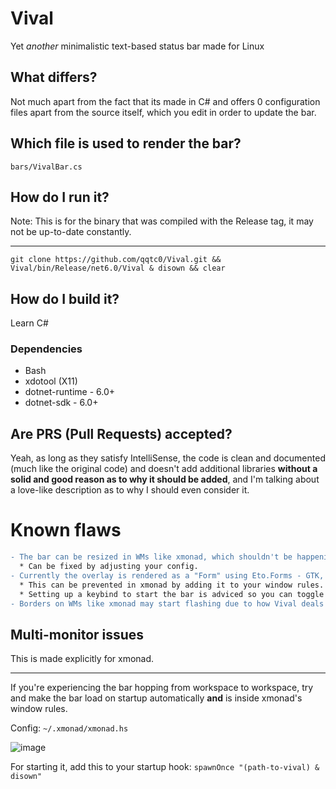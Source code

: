 # Vival
Yet *another* minimalistic text-based status bar made for Linux
## What differs?
Not much apart from the fact that its made in C# and offers 0 configuration files apart from the source itself, which you edit in order to update the bar.
## Which file is used to render the bar?
`bars/VivalBar.cs`
## How do I run it?
Note: This is for the binary that was compiled with the Release tag, it may not be up-to-date constantly.
***
`git clone https://github.com/qqtc0/Vival.git && Vival/bin/Release/net6.0/Vival & disown && clear`
## How do I build it?
Learn C#
### Dependencies
* Bash
* xdotool (X11)
* dotnet-runtime - 6.0+
* dotnet-sdk - 6.0+
## Are PRS (Pull Requests) accepted?
Yeah, as long as they satisfy IntelliSense, the code is clean and documented (much like the original code) and doesn't add additional libraries **without a solid and good reason as to why it should be added**, and I'm talking about a love-like description as to why I should even consider it.
# Known flaws
```diff
- The bar can be resized in WMs like xmonad, which shouldn't be happening but can't exactly be prevented in any good way as of right now.
  * Can be fixed by adjusting your config.
- Currently the overlay is rendered as a "Form" using Eto.Forms - GTK, which means it appears in every truly non-fullscreen application (videos and borderless-windowed games for example).
  * This can be prevented in xmonad by adding it to your window rules.
  * Setting up a keybind to start the bar is adviced so you can toggle it on/off when needed.
- Borders on WMs like xmonad may start flashing due to how Vival deals with fetching system-related data from bash.
```
## Multi-monitor issues
This is made explicitly for xmonad.
***
If you're experiencing the bar hopping from workspace to workspace, try and make the bar load on startup automatically **and** is inside xmonad's window rules.

Config: `~/.xmonad/xmonad.hs`

![image](https://user-images.githubusercontent.com/54314240/159103939-5b2a4509-60a6-4d27-ab5f-ae73fbae21a1.png)

For starting it, add this to your startup hook: `spawnOnce "(path-to-vival) & disown"`
